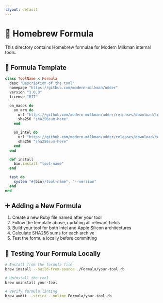 ```yaml
---
layout: default
---
```


# 🍺 Homebrew Formula

This directory contains Homebrew formulae for Modern Milkman internal tools.

## 📝 Formula Template

```ruby
class ToolName < Formula
  desc "Description of the tool"
  homepage "https://github.com/modern-milkman/udder"
  version "1.0.0"
  license "MIT"

  on_macos do
    on_arm do
      url "https://github.com/modern-milkman/udder/releases/download/tool-name-v#{version}/tool-name-#{version}-darwin-arm64.tar.gz"
      sha256 "sha256sum-here"
    end

    on_intel do
      url "https://github.com/modern-milkman/udder/releases/download/tool-name-v#{version}/tool-name-#{version}-darwin-x86_64.tar.gz"
      sha256 "sha256sum-here"
    end
  end

  def install
    bin.install "tool-name"
  end

  test do
    system "#{bin}/tool-name", "--version"
  end
end
```

## ➕ Adding a New Formula

1. Create a new Ruby file named after your tool
2. Follow the template above, updating all relevant fields
3. Build your tool for both Intel and Apple Silicon architectures
4. Calculate SHA256 sums for each archive
5. Test the formula locally before committing

## 🧪 Testing Your Formula Locally

```sh
# Install from the formula file
brew install --build-from-source ./Formula/your-tool.rb

# Uninstall the tool
brew uninstall your-tool

# Verify formula linting
brew audit --strict --online Formula/your-tool.rb
```
